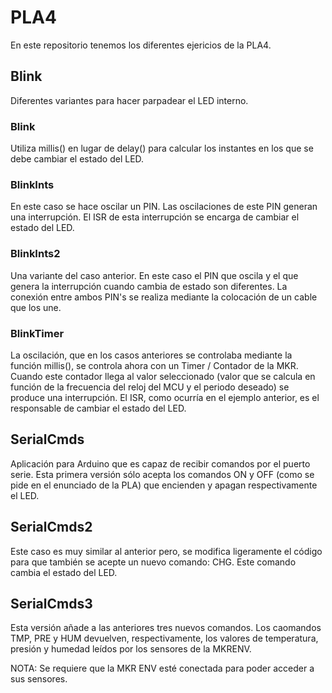 # PLA4

En este repositorio tenemos los diferentes ejericios de la PLA4.

## Blink

Diferentes variantes para hacer parpadear el LED interno.

### Blink 

Utiliza millis() en lugar de delay() para calcular los instantes en los que se debe cambiar el estado del LED.

### BlinkInts

En este caso se hace oscilar un PIN. Las oscilaciones de este PIN generan una interrupción. El ISR de esta interrupción se encarga de cambiar el estado del LED.

### BlinkInts2

Una variante del caso anterior. En este caso el PIN que oscila y el que genera la interrupción cuando cambia de estado son diferentes. La conexión entre ambos PIN's se realiza mediante la colocación de un cable que los une.

### BlinkTimer

La oscilación, que en los casos anteriores se controlaba mediante la función millis(), se controla ahora con un Timer / Contador de la MKR. Cuando este contador llega al valor seleccionado (valor que se calcula en función de la frecuencia del reloj del MCU y el periodo deseado) se produce una interrupción. El ISR, como ocurría en el ejemplo anterior, es el responsable de cambiar el estado del LED.

## SerialCmds

Aplicación para Arduino que es capaz de recibir comandos por el puerto serie. Esta primera versión sólo acepta los comandos ON y OFF (como se pide en el enunciado de la PLA) que encienden y apagan respectivamente el LED.

## SerialCmds2

Este caso es muy similar al anterior pero, se modifica ligeramente el código para que también se acepte un nuevo comando: CHG. Este comando cambia el estado del LED.

## SerialCmds3

Esta versión añade a las anteriores tres nuevos comandos. Los caomandos TMP, PRE y HUM devuelven, respectivamente, los valores de temperatura, presión y humedad leídos por los sensores de la MKRENV.

NOTA: Se requiere que la MKR ENV esté conectada para poder acceder a sus sensores. 
